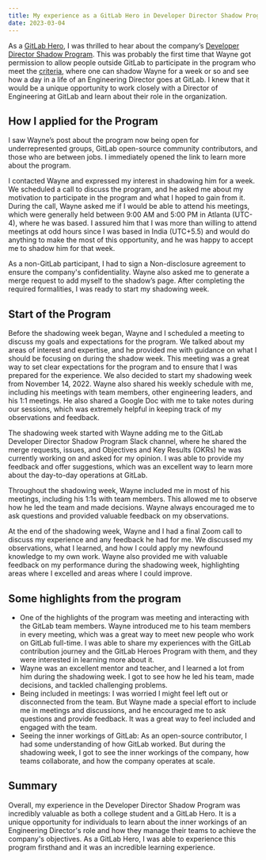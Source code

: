 ```yaml
---
title: My experience as a GitLab Hero in Developer Director Shadow Program
date: 2023-03-04
---
```


As a [GitLab Hero](https://about.gitlab.com/community/heroes/), I was thrilled to hear about the company’s [Developer Director Shadow Program](https://about.gitlab.com/handbook/engineering/development/shadow/director-shadow-program.html). This was probably the first time that Wayne got permission to allow people outside GitLab to participate in the program who meet the [criteria](https://about.gitlab.com/handbook/engineering/development/shadow/director-shadow-program.html#criteria-to-be-a-shadow), where one can shadow Wayne for a week or so and see how a day in a life of an Engineering Director goes at GitLab. I knew that it would be a unique opportunity to work closely with a Director of Engineering at GitLab and learn about their role in the organization.

## **How I applied for the Program**

I saw Wayne’s post about the program now being open for underrepresented groups, GitLab open-source community contributors, and those who are between jobs. I immediately opened the link to learn more about the program.

I contacted Wayne and expressed my interest in shadowing him for a week. We scheduled a call to discuss the program, and he asked me about my motivation to participate in the program and what I hoped to gain from it. During the call, Wayne asked me if I would be able to attend his meetings, which were generally held between 9:00 AM and 5:00 PM in Atlanta (UTC-4), where he was based. I assured him that I was more than willing to attend meetings at odd hours since I was based in India (UTC+5.5) and would do anything to make the most of this opportunity, and he was happy to accept me to shadow him for that week.

As a non-GitLab participant, I had to sign a Non-disclosure agreement to ensure the company's confidentiality. Wayne also asked me to generate a merge request to add myself to the shadow’s page. After completing the required formalities, I was ready to start my shadowing week.

## **Start of the Program**

Before the shadowing week began, Wayne and I scheduled a meeting to discuss my goals and expectations for the program. We talked about my areas of interest and expertise, and he provided me with guidance on what I should be focusing on during the shadow week. This meeting was a great way to set clear expectations for the program and to ensure that I was prepared for the experience. We also decided to start my shadowing week from November 14, 2022. Wayne also shared his weekly schedule with me, including his meetings with team members, other engineering leaders, and his 1:1 meetings. He also shared a Google Doc with me to take notes during our sessions, which was extremely helpful in keeping track of my observations and feedback.

The shadowing week started with Wayne adding me to the GitLab Developer Director Shadow Program Slack channel, where he shared the merge requests, issues, and Objectives and Key Results (OKRs) he was currently working on and asked for my opinion. I was able to provide my feedback and offer suggestions, which was an excellent way to learn more about the day-to-day operations at GitLab.

Throughout the shadowing week, Wayne included me in most of his meetings, including his 1:1s with team members. This allowed me to observe how he led the team and made decisions. Wayne always encouraged me to ask questions and provided valuable feedback on my observations.

At the end of the shadowing week, Wayne and I had a final Zoom call to discuss my experience and any feedback he had for me. We discussed my observations, what I learned, and how I could apply my newfound knowledge to my own work. Wayne also provided me with valuable feedback on my performance during the shadowing week, highlighting areas where I excelled and areas where I could improve.

## **Some highlights from the program**

- One of the highlights of the program was meeting and interacting with the GitLab team members. Wayne introduced me to his team members in every meeting, which was a great way to meet new people who work on GitLab full-time. I was able to share my experiences with the GitLab contribution journey and the GitLab Heroes Program with them, and they were interested in learning more about it.
- Wayne was an excellent mentor and teacher, and I learned a lot from him during the shadowing week. I got to see how he led his team, made decisions, and tackled challenging problems.
- Being included in meetings: I was worried I might feel left out or disconnected from the team. But Wayne made a special effort to include me in meetings and discussions, and he encouraged me to ask questions and provide feedback. It was a great way to feel included and engaged with the team.
- Seeing the inner workings of GitLab: As an open-source contributor, I had some understanding of how GitLab worked. But during the shadowing week, I got to see the inner workings of the company, how teams collaborate, and how the company operates at scale.

## Summary

Overall, my experience in the Developer Director Shadow Program was incredibly valuable as both a college student and a GitLab Hero. It is a unique opportunity for individuals to learn about the inner workings of an Engineering Director's role and how they manage their teams to achieve the company's objectives. As a GitLab Hero, I was able to experience this program firsthand and it was an incredible learning experience.